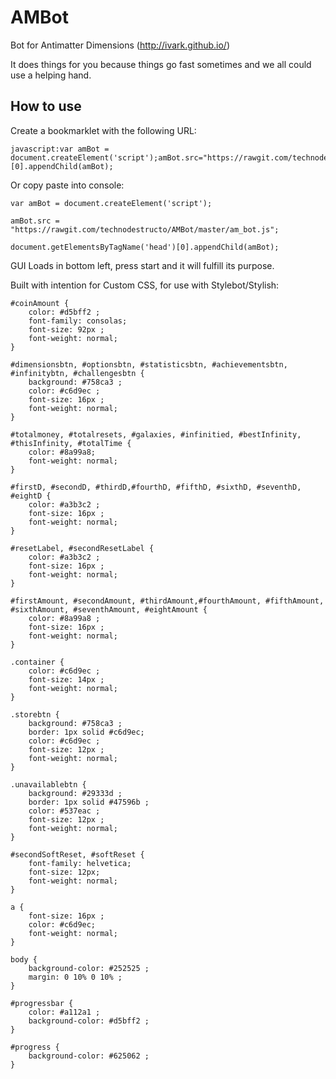 # AMBot
Bot for Antimatter Dimensions (http://ivark.github.io/)

It does things for you because things go fast sometimes and we all could use a helping hand.

How to use
-----------
Create a bookmarklet with the following URL:

```
javascript:var amBot = document.createElement('script');amBot.src="https://rawgit.com/technodestructo/AMBot/master/am_bot.js";document.getElementsByTagName('head')[0].appendChild(amBot);
```

Or copy paste into console:

```
var amBot = document.createElement('script');

amBot.src = "https://rawgit.com/technodestructo/AMBot/master/am_bot.js";

document.getElementsByTagName('head')[0].appendChild(amBot);
```

GUI Loads in bottom left, press start and it will fulfill its purpose.

Built with intention for Custom CSS, for use with Stylebot/Stylish:
```
#coinAmount {
    color: #d5bff2 ;
    font-family: consolas;
    font-size: 92px ;
    font-weight: normal;
}

#dimensionsbtn, #optionsbtn, #statisticsbtn, #achievementsbtn, #infinitybtn, #challengesbtn {
    background: #758ca3 ;
    color: #c6d9ec ;
    font-size: 16px ;
    font-weight: normal;
}

#totalmoney, #totalresets, #galaxies, #infinitied, #bestInfinity, #thisInfinity, #totalTime {
    color: #8a99a8;
    font-weight: normal;
}

#firstD, #secondD, #thirdD,#fourthD, #fifthD, #sixthD, #seventhD, #eightD {
    color: #a3b3c2 ;
    font-size: 16px ;
    font-weight: normal;
}

#resetLabel, #secondResetLabel {
    color: #a3b3c2 ;
    font-size: 16px ;
    font-weight: normal;
}

#firstAmount, #secondAmount, #thirdAmount,#fourthAmount, #fifthAmount, #sixthAmount, #seventhAmount, #eightAmount {
    color: #8a99a8 ;
    font-size: 16px ;
    font-weight: normal;
}

.container {
    color: #c6d9ec ;
    font-size: 14px ;
    font-weight: normal;
}

.storebtn {
    background: #758ca3 ;
    border: 1px solid #c6d9ec;
    color: #c6d9ec ;
    font-size: 12px ;
    font-weight: normal;
}

.unavailablebtn {
    background: #29333d ;
    border: 1px solid #47596b ;
    color: #537eac ;
    font-size: 12px ;
    font-weight: normal;
}

#secondSoftReset, #softReset {
    font-family: helvetica;
    font-size: 12px;
    font-weight: normal;
}

a {
    font-size: 16px ;
    color: #c6d9ec;
    font-weight: normal;
}

body {
    background-color: #252525 ;
    margin: 0 10% 0 10% ;
}

#progressbar {
    color: #a112a1 ;
    background-color: #d5bff2 ;
}

#progress {
    background-color: #625062 ;
}
```
